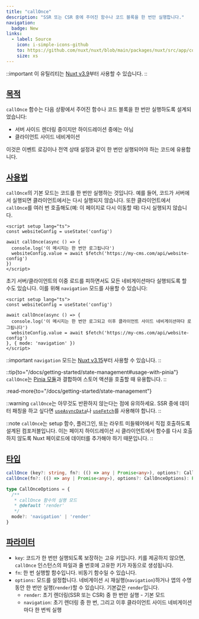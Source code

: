 ```yaml
---
title: "callOnce"
description: "SSR 또는 CSR 중에 주어진 함수나 코드 블록을 한 번만 실행합니다."
navigation:
  badge: New
links:
  - label: Source
    icon: i-simple-icons-github
    to: https://github.com/nuxt/nuxt/blob/main/packages/nuxt/src/app/composables/once.ts
    size: xs
---
```


::important
이 유틸리티는 [Nuxt v3.9](/blog/v3-9)부터 사용할 수 있습니다.
::

## [목적](#purpose)

`callOnce` 함수는 다음 상황에서 주어진 함수나 코드 블록을 한 번만 실행하도록 설계되었습니다:
- 서버 사이드 렌더링 중이지만 하이드레이션 중에는 아님
- 클라이언트 사이드 네비게이션

이것은 이벤트 로깅이나 전역 상태 설정과 같이 한 번만 실행되어야 하는 코드에 유용합니다.

## [사용법](#usage)

`callOnce`의 기본 모드는 코드를 한 번만 실행하는 것입니다. 예를 들어, 코드가 서버에서 실행되면 클라이언트에서는 다시 실행되지 않습니다. 또한 클라이언트에서 `callOnce`를 여러 번 호출해도(예: 이 페이지로 다시 이동할 때) 다시 실행되지 않습니다.

```vue [app.vue]
<script setup lang="ts">
const websiteConfig = useState('config')

await callOnce(async () => {
  console.log('이 메시지는 한 번만 로그됩니다')
  websiteConfig.value = await $fetch('https://my-cms.com/api/website-config')
})
</script>
```

초기 서버/클라이언트의 이중 로드를 피하면서도 모든 네비게이션마다 실행되도록 할 수도 있습니다. 이를 위해 `navigation` 모드를 사용할 수 있습니다:

```vue [app.vue]
<script setup lang="ts">
const websiteConfig = useState('config')

await callOnce(async () => {
  console.log('이 메시지는 한 번만 로그되고 이후 클라이언트 사이드 네비게이션마다 로그됩니다')
  websiteConfig.value = await $fetch('https://my-cms.com/api/website-config')
}, { mode: 'navigation' })
</script>
```

::important
`navigation` 모드는 [Nuxt v3.15](/blog/v3-15)부터 사용할 수 있습니다.
::

::tip{to="/docs/getting-started/state-management#usage-with-pinia"}
`callOnce`는 [Pinia 모듈](/modules/pinia)과 결합하여 스토어 액션을 호출할 때 유용합니다.
::

:read-more{to="/docs/getting-started/state-management"}

::warning
`callOnce`는 아무것도 반환하지 않는다는 점에 유의하세요. SSR 중에 데이터 패칭을 하고 싶다면 [`useAsyncData`](/docs/api/composables/use-async-data)나 [`useFetch`](/docs/api/composables/use-fetch)를 사용해야 합니다.
::

::note
`callOnce`는 setup 함수, 플러그인, 또는 라우트 미들웨어에서 직접 호출하도록 설계된 컴포저블입니다. 이는 페이지 하이드레이션 시 클라이언트에서 함수를 다시 호출하지 않도록 Nuxt 페이로드에 데이터를 추가해야 하기 때문입니다.
::

## [타입](#type)

```ts
callOnce (key?: string, fn?: (() => any | Promise<any>), options?: CallOnceOptions): Promise<void>
callOnce(fn?: (() => any | Promise<any>), options?: CallOnceOptions): Promise<void>

type CallOnceOptions = {
  /**
   * callOnce 함수의 실행 모드
   * @default 'render'
   */
  mode?: 'navigation' | 'render'
}
```

## [파라미터](#parameters)

- `key`: 코드가 한 번만 실행되도록 보장하는 고유 키입니다. 키를 제공하지 않으면, `callOnce` 인스턴스의 파일과 줄 번호에 고유한 키가 자동으로 생성됩니다.
- `fn`: 한 번 실행할 함수입니다. 비동기 함수일 수 있습니다.
- `options`: 모드를 설정합니다. 네비게이션 시 재실행(`navigation`)하거나 앱의 수명 동안 한 번만 실행(`render`)할 수 있습니다. 기본값은 `render`입니다.
  - `render`: 초기 렌더링(SSR 또는 CSR) 중 한 번만 실행 - 기본 모드
  - `navigation`: 초기 렌더링 중 한 번, 그리고 이후 클라이언트 사이드 네비게이션마다 한 번씩 실행
